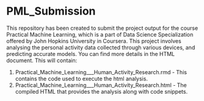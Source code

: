 # PML_Submission
This repository has been created to submit the project output for the course Practical Machine Learning, which is a part of Data Science Specialization offered by John Hopkins University in Coursera. This project involves analysing the personal activity data collected through various devices, and predicting accurate models. You can find more details in the HTML document.  This will contain:

1. Practical_Machine_Learning___Human_Activity_Research.rmd - This contains the code used to execute the html analysis. 
2. Practical_Machine_Learning___Human_Activity_Research.html - The compiled HTML that provides the analysis along with code snippets.
